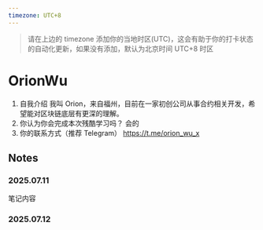 ```yaml
---
timezone: UTC+8
---
```


> 请在上边的 timezone 添加你的当地时区(UTC)，这会有助于你的打卡状态的自动化更新，如果没有添加，默认为北京时间 UTC+8 时区


# OrionWu

1. 自我介绍
我叫 Orion，来自福州，目前在一家初创公司从事合约相关开发，希望能对区块链底层有更深的理解。
2. 你认为你会完成本次残酷学习吗？ 
会的
1. 你的联系方式（推荐 Telegram）
https://t.me/orion_wu_x

## Notes

<!-- Content_START -->

### 2025.07.11

笔记内容

### 2025.07.12

<!-- Content_END -->
